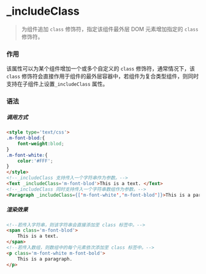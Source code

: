 # _includeClass
> 为组件追加 `class` 修饰符，指定该组件最外层 DOM 元素增加指定的 `class` 修饰符。

### 作用
该属性可以为某个组件增加一个或多个自定义的 `class` 修饰符，通常情况下，该 `class` 修饰符会直接作用于组件的最外层容器中，若组件为复合类型组件，则同时支持在子组件上设置`_includeClass` 属性。
 
### 语法
##### 调用方式
``` html
<style type='text/css'>
.m-font-blod:{
    font-weight:blod;
}
.m-font-white:{
    color:'#FFF';
}
</style>
<!--_includeClass 支持传入一个字符串作为参数。-->
<Text _includeClass='m-font-blod'>This is a text. </Text>
<!--_includeClass 同时支持传入一个字符串数组作为参数。-->
<Paragraph _includeClass={['m-font-white','m-font-blod']}>This is a paragraph.</Paragraph>
```

##### 渲染效果
``` html
<!--若传入字符串，则该字符串会直接添加至 class 标签中。-->
<span class='m-font-blod'>
    This is a text.
</span>
<!--若传入数组，则数组中的每个元素依次添加至 class 标签中。-->
<p class='m-font-white m-font-bold'>
    This is a paragraph.
</p>
```